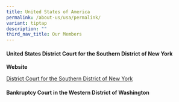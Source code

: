 ```yaml
---
title: United States of America
permalink: /about-us/usa/permalink/
variant: tiptap
description: ""
third_nav_title: Our Members
---
```

<h4><strong>United States District Court for the Southern District of New York</strong></h4>
<p><strong>Website</strong>
</p>
<p><a href="https://nysd.uscourts.gov/" rel="noopener nofollow" target="_blank">District Court for the Southern District of New York</a>
</p>
<h4><strong>Bankruptcy Court in the Western District of Washington</strong></h4>
<p></p>